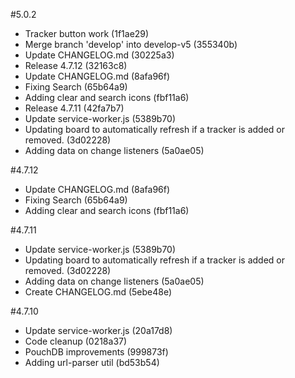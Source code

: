 #5.0.2

- Tracker button work (1f1ae29)
- Merge branch 'develop' into develop-v5 (355340b)
- Update CHANGELOG.md (30225a3)
- Release 4.7.12 (32163c8)
- Update CHANGELOG.md (8afa96f)
- Fixing Search (65b64a9)
- Adding clear and search icons (fbf11a6)
- Release 4.7.11 (42fa7b7)
- Update service-worker.js (5389b70)
- Updating board to automatically refresh if a tracker is added or removed. (3d02228)
- Adding data on change listeners (5a0ae05)

#4.7.12

- Update CHANGELOG.md (8afa96f)
- Fixing Search (65b64a9)
- Adding clear and search icons (fbf11a6)

#4.7.11

- Update service-worker.js (5389b70)
- Updating board to automatically refresh if a tracker is added or removed. (3d02228)
- Adding data on change listeners (5a0ae05)
- Create CHANGELOG.md (5ebe48e)

#4.7.10

- Update service-worker.js (20a17d8)
- Code cleanup (0218a37)
- PouchDB improvements (999873f)
- Adding url-parser util (bd53b54)
